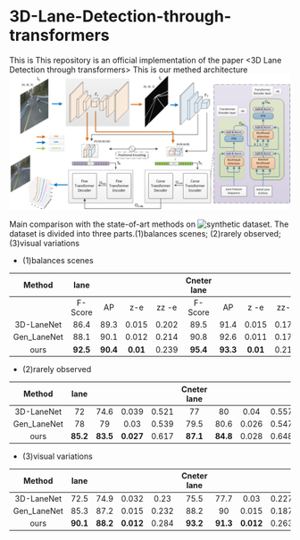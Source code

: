 # 3D-Lane-Detection-through-transformers
This is This repository is an official implementation of the paper &lt;3D Lane Detection through transformers>
This is our methed architecture
![ous model](https://github.com/LiShengG/3D-Lane-Detection-through-transformers/blob/main/model.png)

Main comparison with the state-of-art methods on ![synthetic dataset](https://github.com/yuliangguo/Pytorch_Generalized_3D_Lane_Detection).
The dataset is divided into three parts.(1)balances scenes; (2)rarely observed; (3)visual variations

- (1)balances scenes

| Method      | lane    |      |       |       |  Cneter lane |      |       |       |
|:-----------:|:-------:|:----:|:-----:|:-----:|:------------:|:----:|:-----:|:-----:|
|             | F-Score | AP   | z-e   | zz -e | F-Score      | AP   | z -e  | zz-e  |
| 3D-LaneNet  | 86.4    | 89.3 | 0.015 | 0.202 | 89.5         | 91.4 | 0.015 | 0.179 |
| Gen_LaneNet | 88.1    | 90.1 | 0.012 | 0.214 | 90.8         | 92.6 | 0.011 | 0.176 |
| ours        | **92.5** | **90.4** | **0.01**  | 0.239 | **95.4**  | **93.3** | **0.01**  | 0.219 |

- (2)rarely observed

| Method      | lane    |      |       |       |  Cneter lane |      |       |       |
|:-----------:|:-------:|:----:|:-----:|:-----:|:------------:|:----:|:-----:|:-----:|
| 3D-LaneNet  | 72      | 74.6 | 0.039 | 0.521 | 77           | 80   | 0.04  | 0.557 |
| Gen_LaneNet | 78      | 79   | 0.03  | 0.539 | 79.5         | 80.6 | 0.026 | 0.547 |
| ours        | **85.2** | **83.5** | **0.027**| 0.617 | **87.1** | **84.8** | 0.028 | 0.648 |

- (3)visual variations

| Method      | lane    |      |       |       |  Cneter lane |      |       |       |
|:-----------:|:-------:|:----:|:-----:|:-----:|:------------:|:----:|:-----:|:-----:|
| 3D-LaneNet  | 72.5    | 74.9 | 0.032 | 0.23  | 75.5         | 77.7 | 0.03  | 0.227 |
| Gen_LaneNet | 85.3    | 87.2 | 0.015 | 0.232 | 88.2         | 90   | 0.015 | 0.187 |
| ours        | **90.1**|**88.2**| **0.012**| 0.284 | **93.2** | **91.3** | **0.012** | 0.263 |
